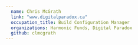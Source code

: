 ```yaml
---
  name: Chris McGrath
  link: "www.digitalparadox.ca"
  occupation_title: Build Configuration Manager
  organizations: Harmonic Funds, Digital Paradox
  github: clmcgrath
---
```

